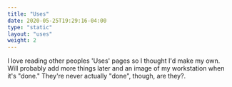```yaml
---
title: "Uses"
date: 2020-05-25T19:29:16-04:00
type: "static"
layout: "uses"
weight: 2
---
```


I love reading other peoples 'Uses' pages so I thought I'd make my own. Will probably add more things later and an image of my workstation when it's "done." They're never actually "done", though, are they?.
